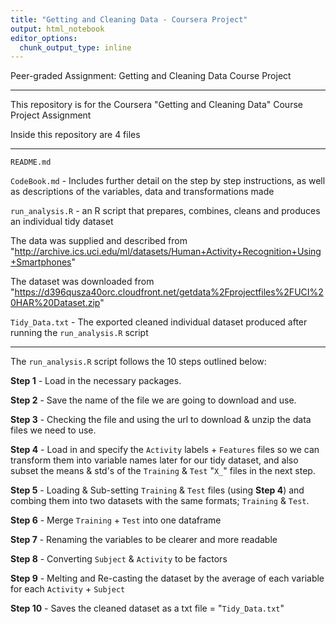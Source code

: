 ```yaml
---
title: "Getting and Cleaning Data - Coursera Project"
output: html_notebook
editor_options: 
  chunk_output_type: inline
---
```


Peer-graded Assignment: Getting and Cleaning Data Course Project

------------------------------------------------------------------------

This repository is for the Coursera "Getting and Cleaning Data" Course Project Assignment

Inside this repository are 4 files

------------------------------------------------------------------------

`README.md`

`CodeBook.md` - Includes further detail on the step by step instructions, as well as descriptions of the variables, data and transformations made

`run_analysis.R` - an R script that prepares, combines, cleans and produces an individual tidy dataset

The data was supplied and described from "<http://archive.ics.uci.edu/ml/datasets/Human+Activity+Recognition+Using+Smartphones>"

The dataset was downloaded from "<https://d396qusza40orc.cloudfront.net/getdata%2Fprojectfiles%2FUCI%20HAR%20Dataset.zip>"

`Tidy_Data.txt` - The exported cleaned individual dataset produced after running the `run_analysis.R` script

------------------------------------------------------------------------

The `run_analysis.R` script follows the 10 steps outlined below:

**Step 1** - Load in the necessary packages.

**Step 2** - Save the name of the file we are going to download and use.

**Step 3** - Checking the file and using the url to download & unzip the data files we need to use.

**Step 4** - Load in and specify the `Activity` labels + `Features` files so we can transform them into variable names later for our tidy dataset, and also subset the means & std's of the `Training` & `Test` "`X_`" files in the next step.

**Step 5** - Loading & Sub-setting `Training` & `Test` files (using **Step 4**) and combing them into two datasets with the same formats; `Training` & `Test`.

**Step 6** - Merge `Training` + `Test` into one dataframe

**Step 7** - Renaming the variables to be clearer and more readable

**Step 8** - Converting `Subject` & `Activity` to be factors

**Step 9** - Melting and Re-casting the dataset by the average of each variable for each `Activity` + `Subject`

**Step 10** - Saves the cleaned dataset as a txt file = "`Tidy_Data.txt`"
